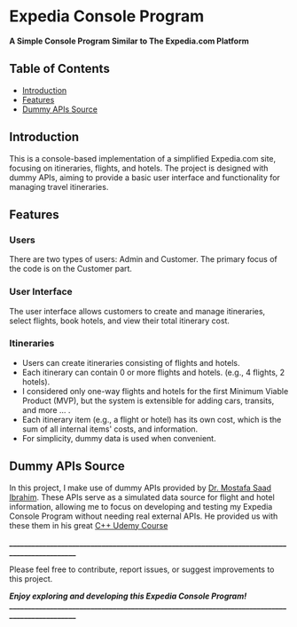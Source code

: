 # Expedia Console Program
**A Simple Console Program Similar to The Expedia.com Platform**

## Table of Contents
- [Introduction](#introduction)
- [Features](#features)
- [Dummy APIs Source](#dummy-apis-source)

## Introduction
This is a console-based implementation of a simplified Expedia.com site, focusing on itineraries, flights, and hotels. The project is designed with dummy APIs, aiming to provide a basic user interface and functionality for managing travel itineraries.

## Features
### Users
There are two types of users: Admin and Customer. The primary focus of the code is on the Customer part.
### User Interface
The user interface allows customers to create and manage itineraries, select flights, book hotels, and view their total itinerary cost.
### Itineraries
  - Users can create itineraries consisting of flights and hotels.
  - Each itinerary can contain 0 or more flights and hotels. (e.g., 4 flights, 2 hotels).
  - I considered only one-way flights and hotels for the first Minimum Viable Product (MVP), but the system is extensible for adding cars, transits, and more ... .
  - Each itinerary item (e.g., a flight or hotel) has its own cost, which is the sum of all internal items' costs, and information.
  - For simplicity, dummy data is used when convenient.

## Dummy APIs Source
In this project, I make use of dummy APIs provided by [Dr. Mostafa Saad Ibrahim](https://github.com/mostafa-saad). These APIs serve as a simulated data source for flight and hotel information, allowing me to focus on developing and testing my Expedia Console Program without needing real external APIs. He provided us with these them in his great [C++ Udemy Course](https://www.udemy.com/share/103GjP3@CpoI0V4YIqdHCuKOMQ2Q7ysCnzVANr9HKR9C0i964WO325Ys0ww_XVQvK4H0L8zmHg==/)


**_____________________________________________________________________________________________**

Please feel free to contribute, report issues, or suggest improvements to this project.

***Enjoy exploring and developing this Expedia Console Program!***
**_____________________________________________________________________________________________**
